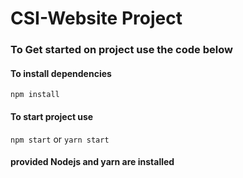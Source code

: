 # CSI-Website Project

### To Get started on project use the code below
 
#### To install dependencies
`npm install`

#### To start project use
`npm start` or `yarn start`
#### provided Nodejs and yarn are installed
